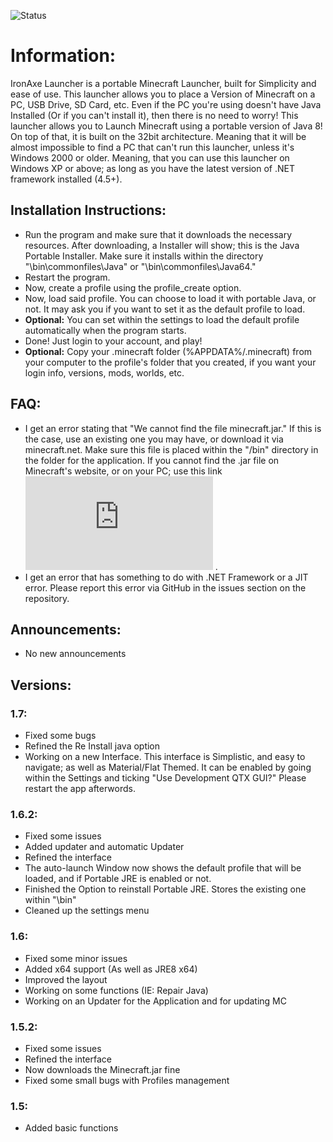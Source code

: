 ![Status](https://github.com/zoltx23/IronAxe/blob/master/Common/Resources/Images/IRONAXE_LOGO.png?raw=true) 

# Information: 
IronAxe Launcher is a portable Minecraft Launcher, built for Simplicity and ease of use.
This launcher allows you to place a Version of Minecraft on a PC, USB Drive, SD Card, etc.
Even if the PC you're using doesn't have Java Installed (Or if you can't install it), then there is no
need to worry! This launcher allows you to Launch Minecraft using a portable version of Java 8!
On top of that, it is built on the 32bit architecture. Meaning that it will be almost impossible to find a PC that can't run this launcher, unless it's Windows 2000 or older. Meaning, that you can use this launcher on Windows XP or above; as long as you have the latest version of .NET framework installed (4.5+).

## Installation Instructions:


* Run the program and make sure that it downloads the necessary resources.
After downloading, a Installer will show; this is the Java Portable Installer. Make sure it installs within the directory "\bin\commonfiles\Java" or "\bin\commonfiles\Java64."
* Restart the program.
* Now, create a profile using the profile_create option.
* Now, load said profile. You can choose to load it with portable Java, or not. It may ask you if you want to set it as the default profile to load.
* **Optional:** You can set within the settings to load the default profile automatically when the program starts.
* Done! Just login to your account, and play!
* **Optional:** Copy your .minecraft folder (%APPDATA%/.minecraft) from your computer to the profile's folder that you created, if you want your login info, versions, mods, worlds, etc.

## FAQ:


* I get an error stating that "We cannot find the file minecraft.jar." If this is the case, use an existing one you may have, or download it via minecraft.net. Make sure this file is placed within the "/bin" directory in the folder for the application. If you cannot find the .jar file on Minecraft's website, or on your PC; use this link ![here](https://github.com/zoltx23/IronAxe/raw/master/Common/Resources/Java_Launcher/minecraft.jar?raw=true) .
* I get an error that has something to do with .NET Framework or a JIT error. Please report this error via GitHub in the issues section on the repository.

## Announcements: 

* No new announcements 

## Versions: 

### 1.7: 
* Fixed some bugs
* Refined the Re Install java option
* Working on a new Interface. This interface is Simplistic, and easy to navigate; as well as Material/Flat Themed. It can be enabled by going within the Settings and ticking "Use Development QTX GUI?" Please restart the app afterwords. 

### 1.6.2: 
* Fixed some issues
* Added updater and automatic Updater
* Refined the interface 
* The auto-launch Window now shows the default profile that will be loaded, and if Portable JRE is enabled or not.
* Finished the Option to reinstall Portable JRE. Stores the existing one within "\bin" 
* Cleaned up the settings menu 

### 1.6: 
* Fixed some minor issues
* Added x64 support (As well as JRE8 x64) 
* Improved the layout 
* Working on some functions (IE: Repair Java) 
* Working on an Updater for the Application and for updating MC 

### 1.5.2: 
* Fixed some issues
* Refined the interface
* Now downloads the Minecraft.jar fine
* Fixed some small bugs with Profiles management

### 1.5: 
* Added basic functions

